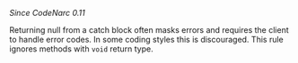 
*Since CodeNarc 0.11*

Returning null from a catch block often masks errors and requires the client to handle error codes. In some coding
styles this is discouraged. This rule ignores methods with `void` return type.

